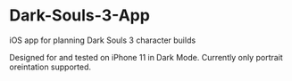 # Dark-Souls-3-App
iOS app for planning Dark Souls 3 character builds

Designed for and tested on iPhone 11 in Dark Mode.
Currently only portrait oreintation supported.
